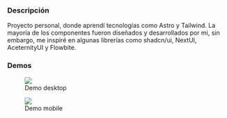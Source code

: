 ### Descripción

Proyecto personal, donde aprendí tecnologías como Astro y Tailwind.
La mayoría de los componentes fueron diseñados y desarrollados por mi, sin embargo, me inspiré en algunas librerías como shadcn/ui, NextUI, AceternityUI y Flowbite.

### Demos

<figure>

<img src="/assets/portfolio/demo-desktop.gif">

<figcaption> Demo desktop </figcaption>

</figure>

<figure>

<img src="/assets/portfolio/demo-phone.gif">

<figcaption> Demo mobile </figcaption>

</figure>
